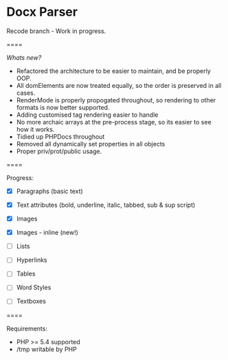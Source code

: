 Docx Parser
====

Recode branch - Work in progress. 

====

*Whats new?* 

* Refactored the architecture to be easier to maintain, and be properly OOP.
* All domElements are now treated equally, so the order is preserved in all cases.
* RenderMode is properly propogated throughout, so rendering to other formats is now better supported.
* Adding customised tag rendering easier to handle
* No more archaic arrays at the pre-process stage, so its easier to see how it works.
* Tidied up PHPDocs throughout
* Removed all dynamically set properties in all objects
* Proper priv/prot/public usage.

====

Progress: 
* [x] Paragraphs (basic text)
* [x] Text attributes (bold, underline, italic, tabbed, sub & sup script) 
* [x] Images
* [x] Images - inline (new!)
* [ ] Lists
* [ ] Hyperlinks
* [ ] Tables
* [ ] Word Styles
* [ ] Textboxes


====


Requirements:

- PHP >= 5.4 supported
- /tmp writable by PHP